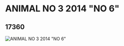 # ANIMAL NO 3 2014 "NO 6"
## 17360
![ANIMAL NO 3 2014 "NO 6"](https://lc-www-live-s.legocdn.com/media/bricks/5/2/6070289.jpg)